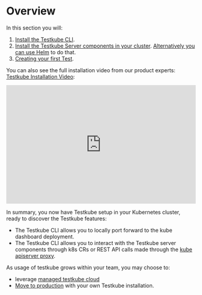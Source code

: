 # Overview

In this section you will:

1. [Install the Testkube CLI](./step1-installing-cli.md).
2. [Install the Testkube Server components in your cluster](./step2-installing-cluster-components.md). [Alternatively you can use Helm](../reference/helm-chart.md) to do that.
3. [Creating your first Test](./step3-creating-first-test.md).

You can also see the full installation video from our product experts: [Testkube Installation Video](https://www.youtube.com/watch?v=bjQboi3Etys):

<iframe width="100%" height="315" src="https://www.youtube.com/embed/ynzEkOUhxKk" title="YouTube Tutorial: Getting started with Testing in Kubernetes Using Testkube" frameborder="0" allow="accelerometer; autoplay; clipboard-write; encrypted-media; gyroscope; picture-in-picture; web-share" allowfullscreen></iframe>

In summary, you now have Testkube setup in your Kubernetes cluster, ready to discover the Testkube features:
- The Testkube CLI allows you to locally port forward to the kube dashboard deployment.
- The Testkube CLI allows you to interact with the Testkube server components through k8s CRs or REST API calls made through the [kube apiserver proxy](https://kubernetes.io/docs/concepts/cluster-administration/proxies/).

As usage of testkube grows within your team, you may choose to:
* leverage [managed testkube cloud](../testkube-cloud/intro.md)
* [Move to production](../guides/going-to-production) with your own Testkube installation.